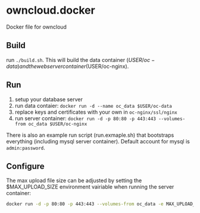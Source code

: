 
owncloud.docker
===============

Docker file for owncloud


Build
-----

run `./build.sh`. This will build the data container ($USER/oc-data) and the
web server container ($USER/oc-nginx).


Run
---

1. setup your database server
2. run data contaier: `docker run -d --name oc_data $USER/oc-data`
3. replace keys and certificates with your own in `oc-nginx/ssl/nginx`
4. run server container:
   `docker run -d -p 80:80 -p 443:443 --volumes-from oc_data $USER/oc-nginx`

There is also an example run script (run.exmaple.sh) that bootstraps everything
(including mysql server container). Default account for mysql is
`admin:password`.


Configure
---------

The max upload file size can be adjusted by setting the $MAX_UPLOAD_SIZE
environment vairiable when running the server container:

```bash
docker run -d -p 80:80 -p 443:443 --volumes-from oc_data -e MAX_UPLOAD_SIZE="5G" --name oc_nginx $USER/oc-nginx
```
